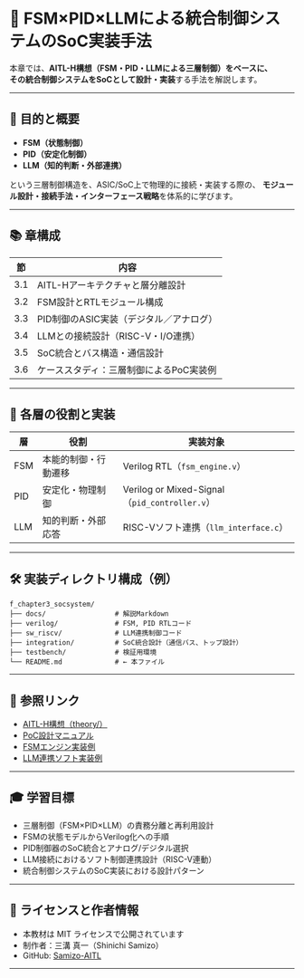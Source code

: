 # 🧠 FSM×PID×LLMによる統合制御システムのSoC実装手法

本章では、**AITL-H構想（FSM・PID・LLMによる三層制御）**をベースに、  
その統合制御システムを**SoCとして設計・実装**する手法を解説します。

---

## 🎯 目的と概要

- **FSM（状態制御）**
- **PID（安定化制御）**
- **LLM（知的判断・外部連携）**

という三層制御構造を、ASIC/SoC上で物理的に接続・実装する際の、
**モジュール設計・接続手法・インターフェース戦略**を体系的に学びます。

---

## 📚 章構成

| 節 | 内容 |
|----|------|
| 3.1 | AITL-Hアーキテクチャと層分離設計 |
| 3.2 | FSM設計とRTLモジュール構成 |
| 3.3 | PID制御のASIC実装（デジタル／アナログ） |
| 3.4 | LLMとの接続設計（RISC-V・I/O連携） |
| 3.5 | SoC統合とバス構造・通信設計 |
| 3.6 | ケーススタディ：三層制御によるPoC実装例 |

---

## 🧬 各層の役割と実装

| 層 | 役割 | 実装対象 |
|----|------|----------|
| FSM | 本能的制御・行動遷移 | Verilog RTL（`fsm_engine.v`） |
| PID | 安定化・物理制御 | Verilog or Mixed-Signal（`pid_controller.v`） |
| LLM | 知的判断・外部応答 | RISC-Vソフト連携（`llm_interface.c`） |

---

## 🛠 実装ディレクトリ構成（例）
```
f_chapter3_socsystem/
├── docs/                 # 解説Markdown
├── verilog/              # FSM, PID RTLコード
├── sw_riscv/             # LLM連携制御コード
├── integration/          # SoC統合設計（通信バス、トップ設計）
├── testbench/            # 検証用環境
└── README.md             # ← 本ファイル
```

---

## 📘 参照リンク

- [AITL-H構想（theory/）](../../AITL-H/theory/README.md)
- [PoC設計マニュアル](../../AITL-H/PoC/README.md)
- [FSMエンジン実装例](../../AITL-H/implementary/fsm_engine.py)
- [LLM連携ソフト実装例](../../AITL-H/implementary/llm_interface.py)

---

## 🎓 学習目標

- 三層制御（FSM×PID×LLM）の責務分離と再利用設計
- FSMの状態モデルからVerilog化への手順
- PID制御器のSoC統合とアナログ/デジタル選択
- LLM接続におけるソフト制御連携設計（RISC-V連動）
- 統合制御システムのSoC実装における設計パターン

---

## 📎 ライセンスと作者情報

- 本教材は MIT ライセンスで公開されています  
- 制作者：三溝 真一（Shinichi Samizo）  
- GitHub: [Samizo-AITL](https://github.com/Samizo-AITL)

---
